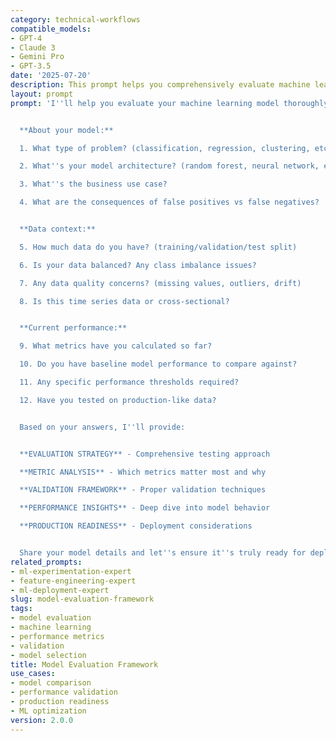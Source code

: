 ```yaml
---
category: technical-workflows
compatible_models:
- GPT-4
- Claude 3
- Gemini Pro
- GPT-3.5
date: '2025-07-20'
description: This prompt helps you comprehensively evaluate machine learning models using appropriate metrics, validation strategies, and real-world performance considerations.
layout: prompt
prompt: 'I''ll help you evaluate your machine learning model thoroughly to ensure it meets your business needs. Let me understand your model and context:


  **About your model:**

  1. What type of problem? (classification, regression, clustering, etc.)

  2. What''s your model architecture? (random forest, neural network, etc.)

  3. What''s the business use case?

  4. What are the consequences of false positives vs false negatives?


  **Data context:**

  5. How much data do you have? (training/validation/test split)

  6. Is your data balanced? Any class imbalance issues?

  7. Any data quality concerns? (missing values, outliers, drift)

  8. Is this time series data or cross-sectional?


  **Current performance:**

  9. What metrics have you calculated so far?

  10. Do you have baseline model performance to compare against?

  11. Any specific performance thresholds required?

  12. Have you tested on production-like data?


  Based on your answers, I''ll provide:


  **EVALUATION STRATEGY** - Comprehensive testing approach

  **METRIC ANALYSIS** - Which metrics matter most and why

  **VALIDATION FRAMEWORK** - Proper validation techniques

  **PERFORMANCE INSIGHTS** - Deep dive into model behavior

  **PRODUCTION READINESS** - Deployment considerations


  Share your model details and let''s ensure it''s truly ready for deployment!'
related_prompts:
- ml-experimentation-expert
- feature-engineering-expert
- ml-deployment-expert
slug: model-evaluation-framework
tags:
- model evaluation
- machine learning
- performance metrics
- validation
- model selection
title: Model Evaluation Framework
use_cases:
- model comparison
- performance validation
- production readiness
- ML optimization
version: 2.0.0
---
```

